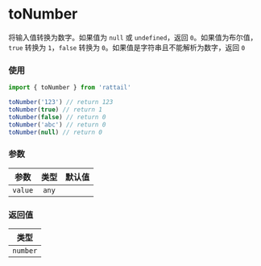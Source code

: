# toNumber

将输入值转换为数字。如果值为 `null` 或 `undefined`，返回 `0`。如果值为布尔值，`true` 转换为 `1`，`false` 转换为 `0`。如果值是字符串且不能解析为数字，返回 `0`

### 使用

```ts
import { toNumber } from 'rattail'

toNumber('123') // return 123
toNumber(true) // return 1
toNumber(false) // return 0
toNumber('abc') // return 0
toNumber(null) // return 0
```

### 参数

| 参数    | 类型  | 默认值 |
| ------- | :---: | -----: |
| `value` | `any` |        |

### 返回值

|   类型   |
| :------: |
| `number` |
